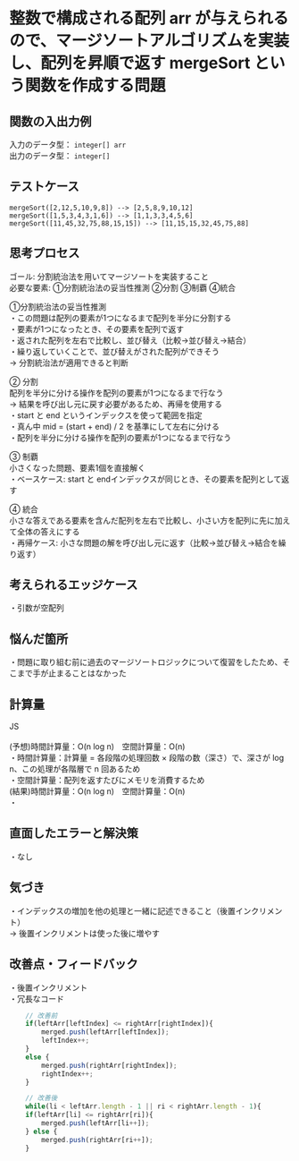 # 整数で構成される配列 arr が与えられるので、マージソートアルゴリズムを実装し、配列を昇順で返す mergeSort という関数を作成する問題


## 関数の入出力例
入力のデータ型： `integer[] arr`<br>
出力のデータ型： `integer[]`<br>


## テストケース
`mergeSort([2,12,5,10,9,8]) --> [2,5,8,9,10,12]`<br>
`mergeSort([1,5,3,4,3,1,6]) --> [1,1,3,3,4,5,6]`<br>
`mergeSort([11,45,32,75,88,15,15]) --> [11,15,15,32,45,75,88]`<br>


## 思考プロセス
ゴール: 分割統治法を用いてマージソートを実装すること<br>
必要な要素: ①分割統治法の妥当性推測 ②分割 ③制覇 ④統合<br>

①分割統治法の妥当性推測<br>
・この問題は配列の要素が1つになるまで配列を半分に分割する<br>
・要素が1つになったとき、その要素を配列で返す<br>
・返された配列を左右で比較し、並び替え（比較→並び替え→結合）<br>
・繰り返していくことで、並び替えがされた配列ができそう<br>
→ 分割統治法が適用できると判断<br>

② 分割<br>
配列を半分に分ける操作を配列の要素が1つになるまで行なう<br>
→ 結果を呼び出し元に戻す必要があるため、再帰を使用する<br>
・start と end というインデックスを使って範囲を指定<br>
・真ん中 mid = (start + end) / 2 を基準にして左右に分ける<br>
・配列を半分に分ける操作を配列の要素が1つになるまで行なう<br>

③ 制覇<br>
小さくなった問題、要素1個を直接解く<br>
・ベースケース: start と endインデックスが同じとき、その要素を配列として返す<br>

④ 統合<br>
小さな答えである要素を含んだ配列を左右で比較し、小さい方を配列に先に加えて全体の答えにする<br>
・再帰ケース: 小さな問題の解を呼び出し元に返す（比較→並び替え→結合を繰り返す）<br>

## 考えられるエッジケース
・引数が空配列<br>


## 悩んだ箇所
・問題に取り組む前に過去のマージソートロジックについて復習をしたため、そこまで手が止まることはなかった<br>


## 計算量
JS<br>                                                                        
(予想)時間計算量：O(n log n)　空間計算量：O(n)<br>
・時間計算量：計算量 = 各段階の処理回数 × 段階の数（深さ）で、深さが log n、この処理が各階層で n 回あるため<br>
・空間計算量：配列を返すたびにメモリを消費するため<br>
(結果)時間計算量：O(n log n)　空間計算量：O(n)<br>
・<br>

## 直面したエラーと解決策
・なし<br>


## 気づき
・インデックスの増加を他の処理と一緒に記述できること（後置インクリメント）<br>
→ 後置インクリメントは使った後に増やす<br>


## 改善点・フィードバック
・後置インクリメント<br>
・冗長なコード<br>
```js
    // 改善前
    if(leftArr[leftIndex] <= rightArr[rightIndex]){
        merged.push(leftArr[leftIndex]);
        leftIndex++;
    }
    else {
        merged.push(rightArr[rightIndex]);
        rightIndex++;
    }
```
```js
    // 改善後
    while(li < leftArr.length - 1 || ri < rightArr.length - 1){
    if(leftArr[li] <= rightArr[ri]){
        merged.push(leftArr[li++]);
    } else {
        merged.push(rightArr[ri++]);
    }
```